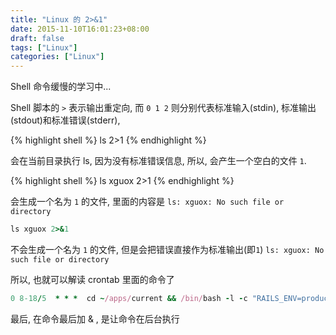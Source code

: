 ```yaml
---
title: "Linux 的 2>&1"
date: 2015-11-10T16:01:23+08:00
draft: false
tags: ["Linux"]
categories: ["Linux"]
---
```


Shell 命令缓慢的学习中...

Shell 脚本的 `>` 表示输出重定向, 而 `0 1 2` 则分别代表标准输入(stdin), 标准输出(stdout)和标准错误(stderr),

{% highlight shell %}
ls 2>1
{% endhighlight %}

会在当前目录执行 ls, 因为没有标准错误信息, 所以, 会产生一个空白的文件 `1`.

{% highlight shell %}
ls xguox 2>1
{% endhighlight %}

会生成一个名为 `1` 的文件, 里面的内容是
`ls: xguox: No such file or directory`

```ruby
ls xguox 2>&1

```
不会生成一个名为 `1` 的文件, 但是会把错误直接作为标准输出(即`1`)
`ls: xguox: No such file or directory`

所以, 也就可以解读 crontab 里面的命令了

```ruby
0 8-18/5  * * *  cd ~/apps/current && /bin/bash -l -c "RAILS_ENV=production bundle exec rake post:auto_post" 2>&1 >  log/init.log
```

最后,
在命令最后加 & , 是让命令在后台执行
